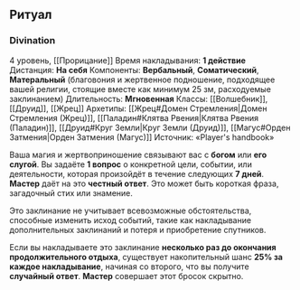 ## Ритуал
### Divination

4 уровень, [[Прорицание]]
Время накладывания: **1 действие**
Дистанция: **На себя**
Компоненты: **Вербальный**, **Соматический**, **Матеральный** (благовония и жертвенное подношение, подходящее вашей религии, стоящие вместе как минимум 25 зм, расходуемые заклинанием)
Длительность: **Мгновенная**
Классы: [[Волшебник]], [[Друид]], [[Жрец]]
Архетипы: [[Жрец#Домен Стремления|Домен Стремления (Жрец)]], [[Паладин#Клятва Рвения|Клятва Рвения (Паладин)]], [[Друид#Круг Земли|Круг Земли (Друид)]], [[Магус#Орден Затмения|Орден Затмения (Магус)]]
Источник: «Player's handbook»

Ваша магия и жертвоприношение связывают вас с **богом** или **его слугой**. Вы задаёте **1 вопрос** о конкретной цели, событии, или деятельности, которая произойдёт в течение следующих **7 дней**. **Мастер** даёт на это **честный ответ**. Это может быть короткая фраза, загадочный стих или знамение.

Это заклинание не учитывает всевозможные обстоятельства, способные изменить исход событий, такие как накладывание дополнительных заклинаний и потеря и приобретение спутников.

Если вы накладываете это заклинание **несколько раз до окончания продолжительного отдыха**, существует накопительный шанс **25% за каждое накладывание**, начиная со второго, что вы получите **случайный ответ**. **Мастер** совершает этот бросок скрытно.
